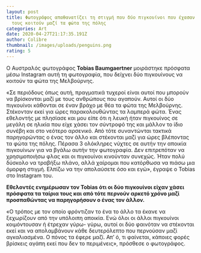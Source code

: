 ```yaml
---
layout: post
title: Φωτογράφος απαθανατίζει τη στιγμή που δύο πιγκουίνοι που έχασαν τα ταίρια
  τους κοιτούν μαζί τα φώτα της πόλης
categories: Art
date: 2020-04-27T21:17:35.191Z
author: Colibre
thumbnail: /images/uploads/penguins.png
rating: 5
---
```

Ο Αυστραλός φωτογράφος **Tobias Baumgaertner** μοιράστηκε πρόσφατα μέσω Instagram αυτή τη φωτογραφία, που δείχνει δύο πιγκουίνους να κοιτούν τα φώτα της Μελβούρνης.

 «Σε περιόδους όπως αυτή, πραγματικά τυχεροί είναι αυτοί που μπορούν να βρίσκονται μαζί με τους ανθρώπους που αγαπούν. Αυτοί οι δύο πιγκουίνοι κάθονται σε έναν βράχο με θέα τα φώτα της Μελβούρνης. Στέκονταν εκεί για ώρες παρακολουθώντας τα λαμπερά φώτα. Ένας εθελοντής με πλησίασε και μου είπε ότι η λευκή ήταν πιγκουίνος σε μεγάλη σε ηλικία που είχε χάσει τον σύντροφό της και μάλλον το ίδιο συνέβη και στο νεότερο αρσενικό. Από τότε συναντώνται τακτικά παρηγορώντας ο ένας τον άλλο και στέκονται μαζί για ώρες βλέποντας τα φώτα της πόλης. Πέρασα 3 ολόκληρες νύχτες σε αυτήν την αποικία πιγκουίνων για να βγάλω αυτήν την φωτογραφία. Δεν επιτρεπόταν να χρησιμοποιήσω φλας και οι πιγκουίνοι κινούνταν συνεχώς. Ήταν πολύ δύσκολο να τραβήξω πλάνο, αλλά χαίρομαι που κατόρθωσα να πιάσω μια όμορφη στιγμή. Ελπίζω να την απολαύσετε όσο και εγώ», έγραψε ο Tobias στο Instagram του.


**Εθελοντές ενημέρωσαν τον Tobias ότι οι δύο πιγκουίνοι είχαν χάσει πρόσφατα τα ταίρια τους και από τότε περνούν αρκετό χρόνο μαζί προσπαθώντας να παρηγορήσουν ο ένας τον άλλον.**


«Ο τρόπος με τον οποίο φρόντιζαν το ένα το άλλο τα έκανε να ξεχωρίζουν από την υπόλοιπη αποικία. Ενώ όλοι οι άλλοι πιγκουίνοι κοιμόντουσαν ή έτρεχαν γύρω- γύρω, αυτοί οι δύο φαινόταν να στέκονται εκεί και να απολαμβάνουν κάθε δευτερόλεπτο που περνούσαν μαζί αγκαλιασμένα. Ο πόνος τα έφερε μαζί. Απ’ ό, τι φαίνεται, κάποιες φορές βρίσκεις αγάπη εκεί που δεν το περιμένεις», πρόσθεσε ο φωτογράφος.